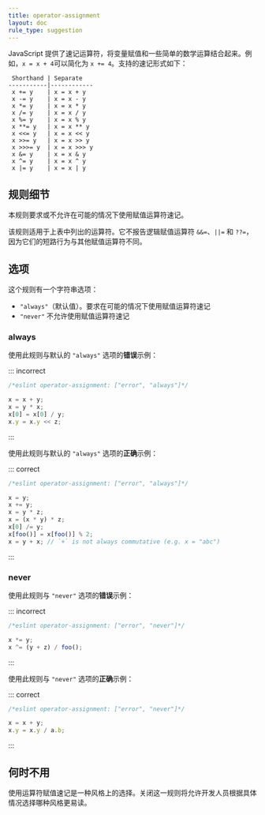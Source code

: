 ```yaml
---
title: operator-assignment
layout: doc
rule_type: suggestion
---
```


JavaScript 提供了速记运算符，将变量赋值和一些简单的数学运算结合起来。例如，`x = x + 4`可以简化为 `x += 4`。支持的速记形式如下：

```text
 Shorthand | Separate
-----------|------------
 x += y    | x = x + y
 x -= y    | x = x - y
 x *= y    | x = x * y
 x /= y    | x = x / y
 x %= y    | x = x % y
 x **= y   | x = x ** y
 x <<= y   | x = x << y
 x >>= y   | x = x >> y
 x >>>= y  | x = x >>> y
 x &= y    | x = x & y
 x ^= y    | x = x ^ y
 x |= y    | x = x | y
```

## 规则细节

本规则要求或不允许在可能的情况下使用赋值运算符速记。

该规则适用于上表中列出的运算符。它不报告逻辑赋值运算符 `&&=`、`||=` 和 `??=`，因为它们的短路行为与其他赋值运算符不同。

## 选项

这个规则有一个字符串选项：

* `"always"`（默认值）。要求在可能的情况下使用赋值运算符速记
* `"never"` 不允许使用赋值运算符速记

### always

使用此规则与默认的 `"always"` 选项的**错误**示例：

::: incorrect

```js
/*eslint operator-assignment: ["error", "always"]*/

x = x + y;
x = y * x;
x[0] = x[0] / y;
x.y = x.y << z;
```

:::

使用此规则与默认的 `"always"` 选项的**正确**示例：

::: correct

```js
/*eslint operator-assignment: ["error", "always"]*/

x = y;
x += y;
x = y * z;
x = (x * y) * z;
x[0] /= y;
x[foo()] = x[foo()] % 2;
x = y + x; // `+` is not always commutative (e.g. x = "abc")
```

:::

### never

使用此规则与 `"never"` 选项的**错误**示例：

::: incorrect

```js
/*eslint operator-assignment: ["error", "never"]*/

x *= y;
x ^= (y + z) / foo();
```

:::

使用此规则与 `"never"` 选项的**正确**示例：

::: correct

```js
/*eslint operator-assignment: ["error", "never"]*/

x = x + y;
x.y = x.y / a.b;
```

:::

## 何时不用

使用运算符赋值速记是一种风格上的选择。关闭这一规则将允许开发人员根据具体情况选择哪种风格更易读。
